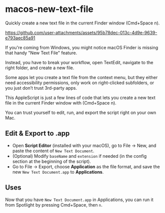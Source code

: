# macos-new-text-file
Quickly create a new text file in the current Finder window (Cmd+Space n).


https://github.com/user-attachments/assets/95b78dec-013c-4d9e-9639-e793aec85a91



If you're coming from Windows, you might notice macOS Finder is missing that handy "New Text File" feature.

Instead, you have to break your workflow, open TextEdit, navigate to the right folder, and create a new file.

Some apps let you create a text file from the context menu, but they either need accessibility permissions, only work on right-clicked subfolders, or you just don’t trust 3rd-party apps.

This AppleScript is just a few lines of code that lets you create a new text file in the current Finder window with (Cmd+Space n).

You can trust yourself to edit, run, and export the script right on your own Mac.

## Edit & Export to .app
- Open **Script Editor** (installed with your macOS), go to File → New, and paste the content of `New Text Document`.
- (Optional) Modify `baseName` and `extension` if needed (in the config section at the beginning of the script).
- Go to File → Export, choose **Application** as the file format, and save the new `New Text Document.app` to **Applications**.

## Uses
Now that you have `New Text Document.app` in Applications, you can run it from Spotlight by pressing Cmd+Space, then `n`.
